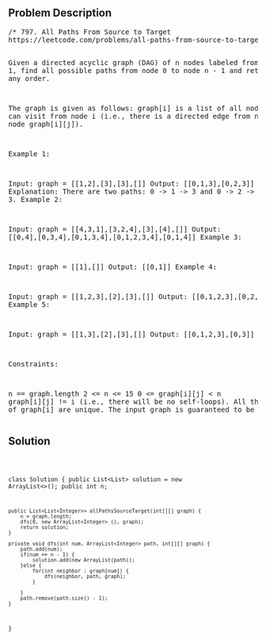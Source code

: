 <!--
<style>
  body { font-family: Arial, sans-serif; }
  .container { max-width: 700px; margin: 0 auto; padding: 10px; }
  .comment-block { background-color: #f9f9f9; padding: 10px; border-left: 5px solid #ccc; overflow-wrap: break-word; white-space: pre-wrap; }
  .code-block { background-color: #f4f4f4; padding: 10px; border: 1px solid #ddd; overflow-wrap: break-word; white-space: pre-wrap; }
</style>
-->

<div class='container'>
<h2>Problem Description</h2>
<div class='comment-block'>
<pre>
/* 797. All Paths From Source to Target
https://leetcode.com/problems/all-paths-from-source-to-target/

Given a directed acyclic graph (DAG) of n nodes labeled from 0 to n - 1, 
find all possible paths from node 0 to node n - 1 and return them in any order.

The graph is given as follows: graph[i] is a list of all nodes you can visit from node i 
(i.e., there is a directed edge from node i to node graph[i][j]).

 

Example 1:


Input: graph = [[1,2],[3],[3],[]]
Output: [[0,1,3],[0,2,3]]
Explanation: There are two paths: 0 -> 1 -> 3 and 0 -> 2 -> 3.
Example 2:


Input: graph = [[4,3,1],[3,2,4],[3],[4],[]]
Output: [[0,4],[0,3,4],[0,1,3,4],[0,1,2,3,4],[0,1,4]]
Example 3:

Input: graph = [[1],[]]
Output: [[0,1]]
Example 4:

Input: graph = [[1,2,3],[2],[3],[]]
Output: [[0,1,2,3],[0,2,3],[0,3]]
Example 5:

Input: graph = [[1,3],[2],[3],[]]
Output: [[0,1,2,3],[0,3]]
 

Constraints:

n == graph.length
2 <= n <= 15
0 <= graph[i][j] < n
graph[i][j] != i (i.e., there will be no self-loops).
All the elements of graph[i] are unique.
The input graph is guaranteed to be a DAG.
*/
</pre>
</div>

<h2>Solution</h2>
<div class='code-block'>
<pre><code class='language-java'>

class Solution {
    public List<List<Integer>> solution = new ArrayList<>();
    public int n;
    
    public List<List<Integer>> allPathsSourceTarget(int[][] graph) {
        n = graph.length;
        dfs(0, new ArrayList<Integer> (), graph);
        return solution;
    }
    
    private void dfs(int num, ArrayList<Integer> path, int[][] graph) {
        path.add(num);
        if(num == n - 1) {
            solution.add(new ArrayList(path));          
        }else {
            for(int neighbor : graph[num]) {
                dfs(neighbor, path, graph); 
            }
 
        }
        path.remove(path.size() - 1);
    }
}






</code></pre>
</div>
</div>
